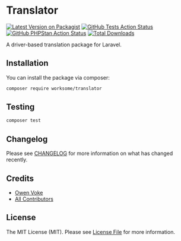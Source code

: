 # Translator

[![Latest Version on Packagist](https://img.shields.io/packagist/v/worksome/translator.svg?style=flat-square&label=Packagist)](https://packagist.org/packages/worksome/translator)
[![GitHub Tests Action Status](https://img.shields.io/github/workflow/status/worksome/translator/Tests?label=Tests&style=flat-square)](https://github.com/owenvoke/translator/actions?query=workflow%3ATests)
[![GitHub PHPStan Action Status](https://img.shields.io/github/workflow/status/worksome/translator/PHPStan?label=PHPStan&style=flat-square)](https://github.com/owenvoke/translator/actions?query=workflow%3APHPStan)
[![Total Downloads](https://img.shields.io/packagist/dt/worksome/translator.svg?style=flat-square&label=Downloads)](https://packagist.org/packages/worksome/translator)

A driver-based translation package for Laravel.

## Installation

You can install the package via composer:

```bash
composer require worksome/translator
```

## Testing

```bash
composer test
```

## Changelog

Please see [CHANGELOG](CHANGELOG.md) for more information on what has changed recently.

## Credits

- [Owen Voke](https://github.com/owenvoke)
- [All Contributors](../../contributors)

## License

The MIT License (MIT). Please see [License File](LICENSE.md) for more information.
